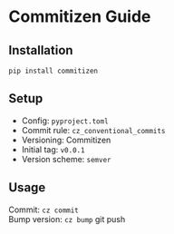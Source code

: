 # Commitizen Guide

## Installation
`pip install commitizen`

## Setup
- Config: `pyproject.toml`
- Commit rule: `cz_conventional_commits`
- Versioning: Commitizen
- Initial tag: `v0.0.1`
- Version scheme: `semver`

## Usage
Commit: `cz commit`  
Bump version: `cz bump`
git push
